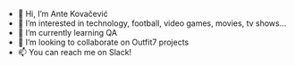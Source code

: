 - 👋 Hi, I’m Ante Kovačević
- 👀 I’m interested in technology, football, video games, movies, tv shows...
- 🌱 I’m currently learning QA
- 💞️ I’m looking to collaborate on Outfit7 projects
- 📫 You can reach me on Slack!

<!---
kovacevicante/kovacevicante is a ✨ special ✨ repository because its `README.md` (this file) appears on your GitHub profile.
You can click the Preview link to take a look at your changes.
--->
